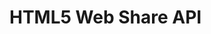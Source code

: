 # HTML5 Web Share API

<YouTube
    title="Web Share API"
    url="https://www.youtube.com/embed/YOeFkuXiTjE"
/>